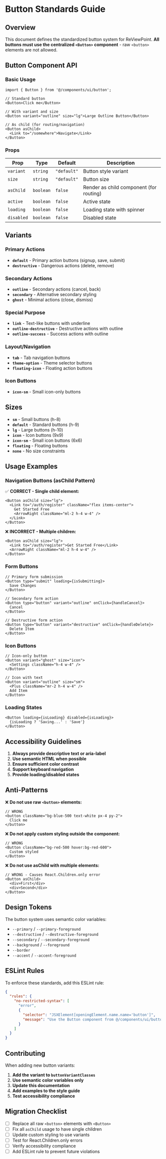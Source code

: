 # Button Standards Guide

## Overview

This document defines the standardized button system for ReViewPoint. **All buttons must use the centralized `<Button>` component** - raw `<button>` elements are not allowed.

## Button Component API

### Basic Usage

```tsx
import { Button } from '@/components/ui/button';

// Standard button
<Button>Click me</Button>

// With variant and size
<Button variant="outline" size="lg">Large Outline Button</Button>

// As child (for routing/navigation)
<Button asChild>
  <Link to="/somewhere">Navigate</Link>
</Button>
```

### Props

| Prop | Type | Default | Description |
|------|------|---------|-------------|
| `variant` | `string` | `"default"` | Button style variant |
| `size` | `string` | `"default"` | Button size |
| `asChild` | `boolean` | `false` | Render as child component (for routing) |
| `active` | `boolean` | `false` | Active state |
| `loading` | `boolean` | `false` | Loading state with spinner |
| `disabled` | `boolean` | `false` | Disabled state |

## Variants

### Primary Actions

- **`default`** - Primary action buttons (signup, save, submit)
- **`destructive`** - Dangerous actions (delete, remove)

### Secondary Actions  

- **`outline`** - Secondary actions (cancel, back)
- **`secondary`** - Alternative secondary styling
- **`ghost`** - Minimal actions (close, dismiss)

### Special Purpose

- **`link`** - Text-like buttons with underline
- **`outline-destructive`** - Destructive actions with outline
- **`outline-success`** - Success actions with outline

### Layout/Navigation

- **`tab`** - Tab navigation buttons
- **`theme-option`** - Theme selector buttons
- **`floating-icon`** - Floating action buttons

### Icon Buttons

- **`icon-sm`** - Small icon-only buttons

## Sizes

- **`sm`** - Small buttons (h-8)
- **`default`** - Standard buttons (h-9)
- **`lg`** - Large buttons (h-10)
- **`icon`** - Icon buttons (9x9)
- **`icon-sm`** - Small icon buttons (6x6)
- **`floating`** - Floating buttons
- **`none`** - No size constraints

## Usage Examples

### Navigation Buttons (asChild Pattern)

✅ **CORRECT - Single child element:**

```tsx
<Button asChild size="lg">
  <Link to="/auth/register" className="flex items-center">
    Get Started Free
    <ArrowRight className="ml-2 h-4 w-4" />
  </Link>
</Button>
```

❌ **INCORRECT - Multiple children:**

```tsx
<Button asChild size="lg">
  <Link to="/auth/register">Get Started Free</Link>
  <ArrowRight className="ml-2 h-4 w-4" />
</Button>
```

### Form Buttons

```tsx
// Primary form submission
<Button type="submit" loading={isSubmitting}>
  Save Changes
</Button>

// Secondary form action  
<Button type="button" variant="outline" onClick={handleCancel}>
  Cancel
</Button>

// Destructive form action
<Button type="button" variant="destructive" onClick={handleDelete}>
  Delete Item
</Button>
```

### Icon Buttons

```tsx
// Icon-only button
<Button variant="ghost" size="icon">
  <Settings className="h-4 w-4" />
</Button>

// Icon with text
<Button variant="outline" size="sm">
  <Plus className="mr-2 h-4 w-4" />
  Add Item
</Button>
```

### Loading States

```tsx
<Button loading={isLoading} disabled={isLoading}>
  {isLoading ? 'Saving...' : 'Save'}
</Button>
```

## Accessibility Guidelines

1. **Always provide descriptive text or aria-label**
2. **Use semantic HTML when possible**
3. **Ensure sufficient color contrast**
4. **Support keyboard navigation**
5. **Provide loading/disabled states**

## Anti-Patterns

❌ **Do not use raw `<button>` elements:**

```tsx
// WRONG
<button className="bg-blue-500 text-white px-4 py-2">
  Click me
</button>
```

❌ **Do not apply custom styling outside the component:**

```tsx
// WRONG  
<Button className="bg-red-500 hover:bg-red-600">
  Custom styled
</Button>
```

❌ **Do not use asChild with multiple elements:**

```tsx
// WRONG - Causes React.Children.only error
<Button asChild>
  <div>First</div>
  <div>Second</div>
</Button>
```

## Design Tokens

The button system uses semantic color variables:

- `--primary` / `--primary-foreground`
- `--destructive` / `--destructive-foreground`  
- `--secondary` / `--secondary-foreground`
- `--background` / `--foreground`
- `--border`
- `--accent` / `--accent-foreground`

## ESLint Rules

To enforce these standards, add this ESLint rule:

```json
{
  "rules": {
    "no-restricted-syntax": [
      "error",
      {
        "selector": "JSXElement[openingElement.name.name='button']",
        "message": "Use the Button component from @/components/ui/button instead of raw <button> elements"
      }
    ]
  }
}
```

## Contributing

When adding new button variants:

1. **Add the variant to `buttonVariantClasses`**
2. **Use semantic color variables only**
3. **Update this documentation**
4. **Add examples to the style guide**
5. **Test accessibility compliance**

## Migration Checklist

- [ ] Replace all raw `<button>` elements with `<Button>`
- [ ] Fix all `asChild` usage to have single children
- [ ] Update custom styling to use variants
- [ ] Test for React.Children.only errors
- [ ] Verify accessibility compliance
- [ ] Add ESLint rule to prevent future violations

